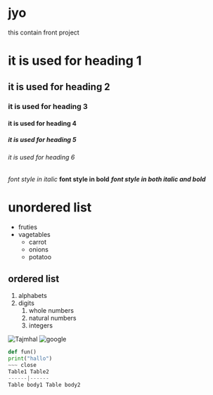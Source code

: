 # jyo
this contain front project
# it is used for heading 1
## it is used for heading 2
### it is used for heading 3
#### it is used for heading 4
##### it is used for heading 5
###### it is used for heading 6
*font style in italic*
**font style in bold**
***font style in both italic and bold***
# unordered list
* fruties
* vagetables
  * carrot
  * onions
  * potatoo
## ordered list
1. alphabets
2. digits
    1. whole numbers
    2. natural numbers
    3. integers

![Tajmhal](https://4.bp.blogspot.com/-luC_BuyqbAE/UD5PBvdPDFI/AAAAAAAAIl0/IdfCCDIiwk0/s1600/Taj+Mahal+Wallpapers+3.jpg)
![google](http://www.google.com/)
~~~ python
def fun()
print("hallo")
~~~ close
Table1 Table2
------|------
Table body1 Table body2

  


